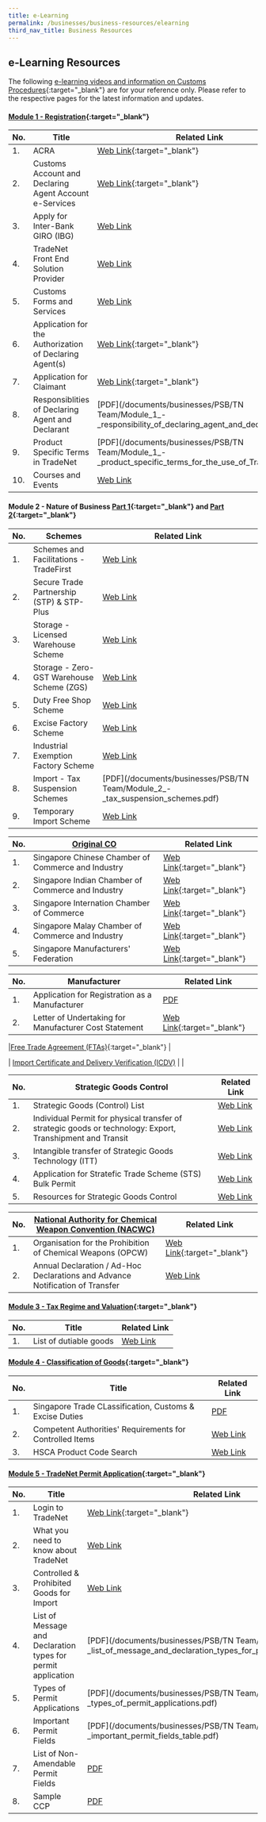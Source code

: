```yaml
---
title: e-Learning
permalink: /businesses/business-resources/elearning
third_nav_title: Business Resources
---
```



## e-Learning Resources

The following [e-learning videos and information on Customs Procedures](https://www.youtube.com/watch?v=f2htGA3Ykn0){:target="_blank"} are for your reference only. Please refer to the respective pages for the latest information and updates.


#### [Module 1 - Registration](https://www.youtube.com/watch?v=DIi9J8B7CzQ){:target="_blank"} 

| No. | Title | Related Link |
|--|--|--|
| 1.| ACRA | [Web Link](https://www.acra.gov.sg/){:target="_blank"}|
| 2. | Customs Account and Declaring Agent Account e-Services | [Web Link](https://www.tradenet.gov.sg/TN41EFORM/tds/sp/splogin.do?action=init_acct){:target="_blank"} |
| 3.| Apply for Inter-Bank GIRO (IBG) | [Web Link](/businesses/new-traders-and-registration-services/registration-services/apply-for-inter-bank-giro) |
| 4.| TradeNet Front End Solution Provider | [Web Link](/businesses/national-single-window/overview/tradenet-solution-providers) |
| 5. | Customs Forms and Services | [Web Link](/eservices/customs-forms-and-service-links) |
| 6. | Application for the Authorization of Declaring Agent(s) | [Web Link](https://www.tradenet.gov.sg/TN41/tdsui/authdeclaringagent/addanddelete.do?doAction=INITIALIZE&APPLICATION_ID=TXWP){:target="_blank"}  |
| 7. | Application for Claimant | [Web Link](https://www.tradenet.gov.sg/TN41/tds/claimant/applicationDetail.do?action=ADD&init=&APPLICATION_ID=TXWP){:target="_blank"} |
| 8. | Responsiblities of Declaring Agent and Declarant | [PDF](/documents/businesses/PSB/TN Team/Module_1_-_responsibility_of_declaring_agent_and_declarant.pdf) |
| 9. | Product Specific Terms in TradeNet | [PDF](/documents/businesses/PSB/TN Team/Module_1_-_product_specific_terms_for_the_use_of_TradeNet.pdf) |
| 10. | Courses and Events | [Web Link](/businesses/business-resources/courses-and-events) |


#### Module 2 - Nature of Business [Part 1](https://www.youtube.com/watch?v=XDdJJTII0eU){:target="_blank"}  and [Part 2](https://www.youtube.com/watch?v=E7JpzovwsQc){:target="_blank"} 

| No. | Schemes | Related Link |
|--|--|--|
| 1. | Schemes and Facilitations - TradeFirst | [Web Link](/businesses/customs-schemes-licences-framework/trade-first) |
| 2. | Secure Trade Partnership (STP) & STP-Plus| [Web Link](/businesses/customs-schemes-licences-framework/secure-trade-partnership-stp) |
| 3. | Storage - Licensed Warehouse Scheme | [Web Link](/businesses/customs-schemes-licences-framework/licensed-warehouse-scheme) |
| 4. | Storage - Zero-GST Warehouse Scheme (ZGS) | [Web Link](/businesses/customs-schemes-licences-framework/zero-gst-warehouse-scheme) |
| 5. | Duty Free Shop Scheme | [Web Link](/businesses/customs-schemes-licences-framework/duty-free-shop-scheme) |
| 6. | Excise Factory Scheme | [Web Link](/businesses/customs-schemes-licences-framework/excise-factory-scheme) |
| 7. | Industrial Exemption Factory Scheme | [Web Link](/businesses/customs-schemes-licences-framework/industrial-exemption-factory-scheme) |
| 8. | Import - Tax Suspension Schemes | [PDF](/documents/businesses/PSB/TN Team/Module_2_-_tax_suspension_schemes.pdf) |
| 9. | Temporary Import Scheme | [Web Link](/businesses/importing-goods/temporary-import-scheme) |

|No. | [Original CO](/businesses/certificates-of-origin/overview) | Related Link |
|--|--|--|
|1. | Singapore Chinese Chamber of Commerce and Industry | [Web Link](https://www.sccci.org.sg/){:target="_blank"} |
|2. | Singapore Indian Chamber of Commerce and Industry | [Web Link](https://www.sicci.com/){:target="_blank"} |
|3. | Singapore Internation Chamber of Commerce | [Web Link](https://sicc.com.sg/){:target="_blank"} |
|4. | Singapore Malay Chamber of Commerce and Industry | [Web Link](https://www.smcci.org.sg/){:target="_blank"} |
|5. | Singapore Manufacturers' Federation | [Web Link](http://www.smfederation.org.sg/){:target="_blank"} |

| No.| Manufacturer | Related Link |
|--|--|--|
|1. | Application for Registration as a Manufacturer | [PDF](/documents/eservices/SC-A-006_v11.doc) |
|2. | Letter of Undertaking for Manufacturer Cost Statement | [Web Link](https://eservices.customs.gov.sg/scripts/customs/LOU_MCS/LOU1_Terms.asp){:target="_blank"}|

|[Free Trade Agreement (FTAs)](https://www.enterprisesg.gov.sg/non-financial-assistance/for-singapore-companies/free-trade-agreements/ftas/overview){:target="_blank"} | 


| [Import Certificate and Delivery Verification (ICDV)](/businesses/strategic-goods-control/import-certificate-and-delivery-verification) |
|


| No. | Strategic Goods Control | Related Link |
|--|--|--|
| 1. | Strategic Goods (Control) List | [Web Link](/businesses/strategic-goods-control/strategic-goods-control-list) |
| 2. | Individual Permit for physical transfer of strategic goods or technology: Export, Transhipment and Transit| [Web Link](/businesses/strategic-goods-control/permit-and-registration-requirements/individual-permit-export-transhipment-and-transit) |
| 3. | Intangible transfer of Strategic Goods Technology (ITT) | [Web Link](/businesses/strategic-goods-control/permit-and-registration-requirements/intangible-transfer-of-technology-itt) |
| 4. | Application for Stratefic Trade Scheme (STS) Bulk Permit | [Web Link](/businesses/strategic-goods-control/permit-and-registration-requirements/bulk-permit-export-transhipment-and-intangible-transfer-of-technology) |
| 5. | Resources for Strategic Goods Control | [Web Link](/businesses/strategic-goods-control/resources) |

| No. | [National Authority for Chemical Weapon Convention (NACWC)](/businesses/chemical-weapons-convention/controlled-chemicals) | Related Link |
|--|--|--|
| 1. | Organisation for the Prohibition of Chemical Weapons (OPCW) | [Web Link](https://www.opcw.org/){:target="_blank"} |
| 2. | Annual Declaration / Ad-Hoc Declarations and Advance Notification of Transfer| [Web Link](/businesses/chemical-weapons-convention/declarations) |


#### [Module 3 - Tax Regime and Valuation](https://www.youtube.com/watch?v=7j1QJGcI-UY){:target="_blank"} 

|No. | Title | Related Link |
|--|--|--|
|1. | List of dutiable goods | [Web Link](/businesses/valuation-duties-taxes-fees/duties-and-dutiable-goods/list-of-dutiable-goods) |


#### [Module 4 - Classification of Goods](https://www.youtube.com/watch?v=F-ZPshYvVP0){:target="_blank"} 

| No. | Title | Related Link |
|--|--|--|
| 1. | Singapore Trade CLassification, Customs & Excise Duties | [PDF](/documents/businesses/stcced-2018-apr-20.pdf) |
| 2. | Competent Authorities' Requirements for Controlled Items | [Web Link](/businesses/national-single-window/overview/competent-authorities-requirements) |
| 3. | HSCA Product Code Search | [Web Link](/eservices/harmonized-system-competent-authority-product-code-search-engine) |


#### [Module 5 - TradeNet Permit Application](https://www.youtube.com/watch?v=pyHaVVy6sLY){:target="_blank"} 

| No. | Title | Related Link |
|--|--|--|
| 1. | Login to TradeNet | [Web Link](https://www.tradenet.gov.sg/tradenet/login.portal){:target="_blank"} |
| 2. | What you need to know about TradeNet | [Web Link](/businesses/national-single-window/tradenet) |
| 3. | Controlled & Prohibited Goods for Import | [Web Link](/businesses/importing-goods/controlled-and-prohibited-goods-for-import) |
| 4. | List of Message and Declaration types for permit application | [PDF](/documents/businesses/PSB/TN Team/Module_5_-_list_of_message_and_declaration_types_for_permit_applications.pdf) |
| 5. | Types of Permit Applications | [PDF](/documents/businesses/PSB/TN Team/Module_5_-_types_of_permit_applications.pdf) |
| 6. | Important Permit Fields | [PDF](/documents/businesses/PSB/TN Team/Module_5_-_important_permit_fields_table.pdf) |
| 7. | List of Non-Amendable Permit Fields | [PDF](/documents/about-us/annexb_04102013.pdf) |
| 8. | Sample CCP | [PDF](/documents/about-us/SampleCCPOriginal1.pdf) |


